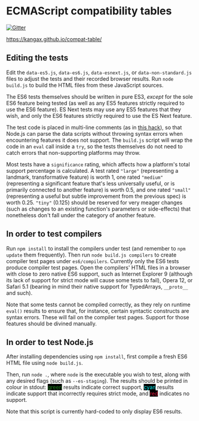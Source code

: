 ECMAScript compatibility tables
==================================================

[![Gitter](https://badges.gitter.im/Join%20Chat.svg)](https://gitter.im/kangax/compat-table?utm_source=badge&utm_medium=badge&utm_campaign=pr-badge&utm_content=badge)

https://kangax.github.io/compat-table/

Editing the tests
-----------------

Edit the `data-es5.js`, `data-es6.js`, `data-esnext.js`, or `data-non-standard.js` files to adjust the tests and their recorded browser results. Run `node build.js` to build the HTML files from these JavaScript sources.

The ES6 tests themselves should be written in pure ES3, *except* for the sole ES6 feature being tested (as well as any ES5 features strictly required to use the ES6 feature). ES Next tests may use any ES5 features that they wish, and only the ES6 features strictly required to use the ES Next feature.

The test code is placed in multi-line comments (as in [this hack](http://tomasz.janczuk.org/2013/05/multi-line-strings-in-javascript-and.html)), so that Node.js can parse the data scripts without throwing syntax errors when encountering features it does not support. The `build.js` script will wrap the code in an `eval` call inside a `try`, so the tests themselves do not need to catch errors that non-supporting platforms may throw.

Most tests have a `significance` rating, which affects how a platform's total support percentage is calculated. A test rated `"large"` (representing a landmark, transformative feature) is worth 1, one rated `"medium"` (representing a significant feature that's less universally useful, or is primarily connected to another feature) is worth 0.5, and one rated `"small"` (representing a useful but subtle improvement from the previous spec) is worth 0.25. `"tiny"` (0.125) should be reserved for very meager changes (such as changes to an existing function's parameters or side-effects) that nonetheless don't fall under the category of another feature.

In order to test compilers
-----------------

Run `npm install` to install the compilers under test (and remember to `npm update` them frequently).
Then run `node build.js compilers` to create compiler test pages under `es6/compilers`. Currently only the ES6 tests produce compiler test pages.
Open the compilers' HTML files in a browser with close to zero native ES6 support, such as Internet Explorer 9 (although its lack of support for strict mode will cause some tests to fail), Opera 12, or Safari 5.1 (bearing in mind their native support for TypedArrays, `__proto__` and such).

Note that some tests cannot be compiled correctly, as they rely on runtime `eval()` results to ensure that, for instance, certain syntactic constructs are syntax errors. These will fail on the compiler test pages. Support for those features should be divined manually.

In order to test Node.js
-----------------

After installing dependencies using `npm install`, first compile a fresh ES6 HTML file using `node build.js`.

Then, run `node .`, where `node` is the executable you wish to test, along with any desired flags (such as `--es-staging`). The results should be printed in colour in stdout: <span style='background:black;color:forestgreen'>green</span> results indicate correct support, <span style='background:black;color:aqua'>cyan</span> results indicate support that incorrectly requires strict mode, and <span style='background:black;color:crimson'>red</span> indicates no support.

Note that this script is currently hard-coded to only display ES6 results.
